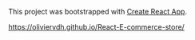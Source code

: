This project was bootstrapped with [Create React App](https://github.com/facebook/create-react-app).

https://oliviervdh.github.io/React-E-commerce-store/
